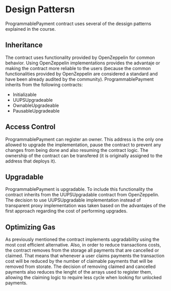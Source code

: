 # Design Pattersn
ProgrammablePayment contract uses several of the dessign patterns explained in the course.

## Inheritance
The contract uses functionality provided by OpenZeppelin for common behavior. Using OpenZeppelin implementations provides the advantaje or making the contract more reliable to the users (because the common functionalities provided by OpenZeppelin are considered a standard and have been already audited by the community). ProgrammablePayment inherits from the following contracts:
- Initializable
- UUPSUpgradeable
- OwnableUpgradeable
- PausableUpgradeable

## Access Control
ProgrammablePayment can register an owner. This address is the only one allowed to upgrade the implementation, pause the contract to prevent any changes from being done and also resuming the contract logic. The ownership of the contract can be transfered (it is originally assigned to the address that deploys it).

## Upgradable
ProgrammablePayment is upgradable. To include this functionality the contract inherits from the UUPSUpgradable contract from OpenZeppelin. The decision to use UUPSUpgradable implementation instead of transparent proxy implementation was taken based on the advantajes of the first approach regarding the cost of performing upgrades.

## Optimizing Gas
As previously mentioned the contract implements upgradability using the most cost efficient alternative.
Also, in order to reduce transactions costs, the contract removes from the storage all payments that are cancelled or claimed. That means that whenever a user claims payments the transaction cost will be reduced by the number of claimable payments that will be removed from storate. The decision of removing claimed and cancelled payments also reduces the lenght of the arrays used to register them, allowing the claiming logic to require less cycle when looking for unlocked payments.